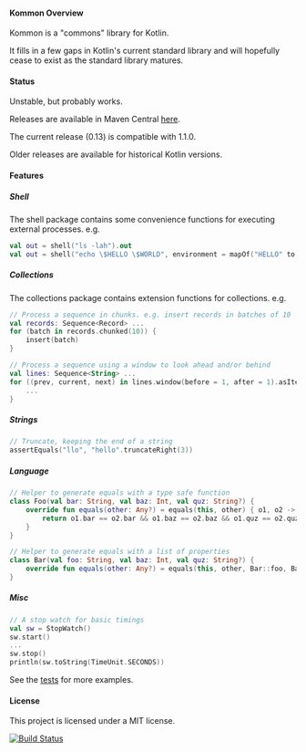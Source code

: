 #### Kommon Overview

Kommon is a "commons" library for Kotlin.

It fills in a few gaps in Kotlin's current standard library and will hopefully cease to exist
as the standard library matures.

#### Status

Unstable, but probably works.

Releases are available in Maven Central [here](http://search.maven.org/#search%7Cga%7C1%7Cg%3A%22com.github.andrewoma.kommon%22).

The current release (0.13) is compatible with 1.1.0.

Older releases are available for historical Kotlin versions.

#### Features

##### Shell

The shell package contains some convenience functions for executing external processes. e.g.
```kotlin
val out = shell("ls -lah").out
val out = shell("echo \$HELLO \$WORLD", environment = mapOf("HELLO" to "foo", "WORLD" to "bar")).out
```

##### Collections

The collections package contains extension functions for collections. e.g.
```kotlin
// Process a sequence in chunks. e.g. insert records in batches of 10
val records: Sequence<Record> ...
for (batch in records.chunked(10)) {
    insert(batch)
}

// Process a sequence using a window to look ahead and/or behind
val lines: Sequence<String> ...
for ((prev, current, next) in lines.window(before = 1, after = 1).asIterable) {
    ...
}
```

##### Strings
```kotlin
// Truncate, keeping the end of a string
assertEquals("llo", "hello".truncateRight(3))
```

##### Language
```kotlin
// Helper to generate equals with a type safe function
class Foo(val bar: String, val baz: Int, val quz: String?) {
    override fun equals(other: Any?) = equals(this, other) { o1, o2 ->
        return o1.bar == o2.bar && o1.baz == o2.baz && o1.quz == o2.quz
    }
}

// Helper to generate equals with a list of properties
class Bar(val foo: String, val baz: Int, val quz: String?) {
    override fun equals(other: Any?) = equals(this, other, Bar::foo, Bar::baz, Bar::quz)
}
```

##### Misc
```kotlin
// A stop watch for basic timings
val sw = StopWatch()
sw.start()
...
sw.stop()
println(sw.toString(TimeUnit.SECONDS))
```

See the [tests](/src/test/kotlin/com/github/andrewoma/kommon) for more examples.

#### License
This project is licensed under a MIT license.

[![Build Status](https://travis-ci.org/andrewoma/kommon.svg?branch=master)](https://travis-ci.org/andrewoma/kommon)

